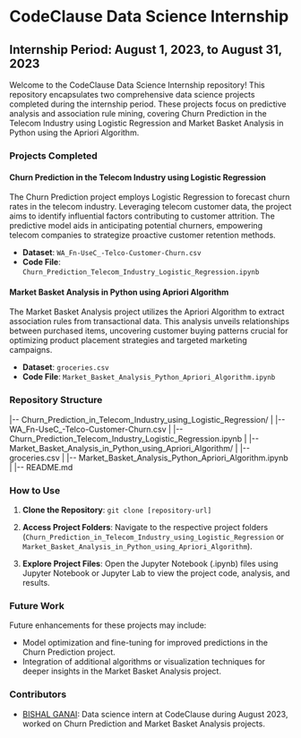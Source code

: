 # CodeClause Data Science Internship

## Internship Period: August 1, 2023, to August 31, 2023

Welcome to the CodeClause Data Science Internship repository! This repository encapsulates two comprehensive data science projects completed during the internship period. These projects focus on predictive analysis and association rule mining, covering Churn Prediction in the Telecom Industry using Logistic Regression and Market Basket Analysis in Python using the Apriori Algorithm.

### Projects Completed

#### Churn Prediction in the Telecom Industry using Logistic Regression

The Churn Prediction project employs Logistic Regression to forecast churn rates in the telecom industry. Leveraging telecom customer data, the project aims to identify influential factors contributing to customer attrition. The predictive model aids in anticipating potential churners, empowering telecom companies to strategize proactive customer retention methods.

- **Dataset**: `WA_Fn-UseC_-Telco-Customer-Churn.csv`
- **Code File**: `Churn_Prediction_Telecom_Industry_Logistic_Regression.ipynb`

#### Market Basket Analysis in Python using Apriori Algorithm

The Market Basket Analysis project utilizes the Apriori Algorithm to extract association rules from transactional data. This analysis unveils relationships between purchased items, uncovering customer buying patterns crucial for optimizing product placement strategies and targeted marketing campaigns.

- **Dataset**: `groceries.csv`
- **Code File**: `Market_Basket_Analysis_Python_Apriori_Algorithm.ipynb`

### Repository Structure

|-- Churn_Prediction_in_Telecom_Industry_using_Logistic_Regression/
| |-- WA_Fn-UseC_-Telco-Customer-Churn.csv
| |-- Churn_Prediction_Telecom_Industry_Logistic_Regression.ipynb
|
|-- Market_Basket_Analysis_in_Python_using_Apriori_Algorithm/
| |-- groceries.csv
| |-- Market_Basket_Analysis_Python_Apriori_Algorithm.ipynb
|
|-- README.md


### How to Use

1. **Clone the Repository**: `git clone [repository-url]`
   
2. **Access Project Folders**: Navigate to the respective project folders (`Churn_Prediction_in_Telecom_Industry_using_Logistic_Regression` or `Market_Basket_Analysis_in_Python_using_Apriori_Algorithm`).

3. **Explore Project Files**: Open the Jupyter Notebook (.ipynb) files using Jupyter Notebook or Jupyter Lab to view the project code, analysis, and results.

### Future Work

Future enhancements for these projects may include:
- Model optimization and fine-tuning for improved predictions in the Churn Prediction project.
- Integration of additional algorithms or visualization techniques for deeper insights in the Market Basket Analysis project.

### Contributors

- [BISHAL GANAI](https://github.com/bishalganai05): Data science intern at CodeClause during August 2023, worked on Churn Prediction and Market Basket Analysis projects.
